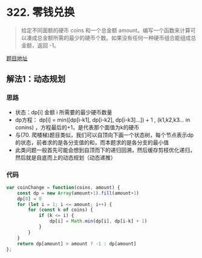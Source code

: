 # 322. 零钱兑换
> 给定不同面额的硬币 coins 和一个总金额 amount。编写一个函数来计算可以凑成总金额所需的最少的硬币个数。如果没有任何一种硬币组合能组成总金额，返回 -1。

[题目地址](https://leetcode-cn.com/problems/coin-change)

## 解法1：动态规划
### 思路
* 状态：dp[i] 金额 i 所需要的最少硬币数量
* dp方程： dp[i] = min([dp[i-k1], dp[i-k2], dp[i-k3]...]) + 1 , (k1,k2,k3... in conins) ，方程最后的+1，是代表那个面值为k的硬币
* 与(70. 爬楼梯)题目类似，我们可以自顶向下画一个状态树，每个节点表示dp的状态，前者求的是各分支值的和，而本题求的是各分支的最小值
* 此类问题一般首先可能会想到自顶而下的递归回溯，然后缓存剪枝优化递归，然后就是自底而上的动态规划（动态递推）

### 代码
```js
var coinChange = function(coins, amount) {
    const dp = new Array(amount+1).fill(amount+1)
    dp[0] = 0
    for (let i = 1; i <= amount; i++) {
        for (const k of coins) {
            if (k <= i) {
                dp[i] = Math.min(dp[i], dp[i-k] + 1)
            }
        }
    }
    return dp[amount] > amount ? -1 : dp[amount]
};
```